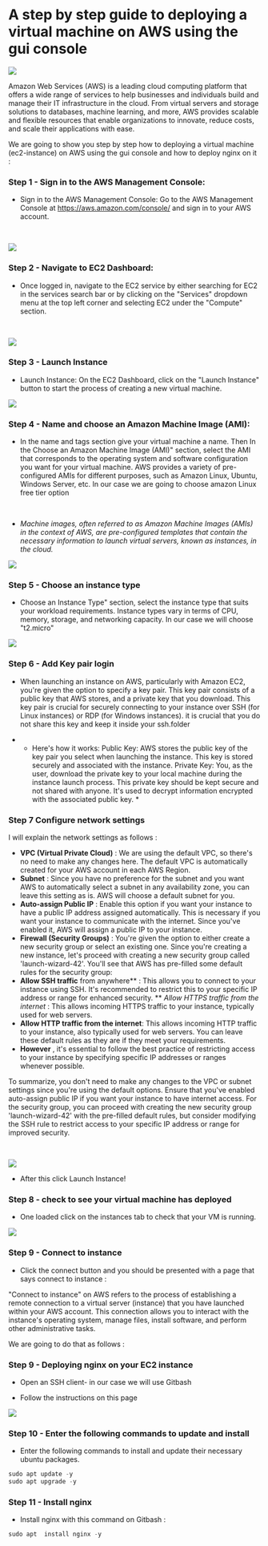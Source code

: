 # A step by step guide to deploying a virtual machine  on AWS using the gui console

![](https://encrypted-tbn0.gstatic.com/images?q=tbn:ANd9GcQWvOCHeqNEMvlfFJGfKoCQvZlwwgFDEo1D43M_yqLGrw&s)

Amazon Web Services (AWS) is a leading cloud computing platform that offers a wide range of services to help businesses and individuals build and manage their IT infrastructure in the cloud. From virtual servers and storage solutions to databases, machine learning, and more, AWS provides scalable and flexible resources that enable organizations to innovate, reduce costs, and scale their applications with ease.

We are going to show you step by step how to deploying a virtual machine (ec2-instance) on AWS using the gui console and how to deploy nginx on it :

### Step 1 - Sign in to the AWS Management Console: 

* Sign in to the AWS Management Console: Go to the AWS Management Console at https://aws.amazon.com/console/ and sign in to your AWS account.
<br>

![](pictures/screenshot1.jpg)

### Step 2 - Navigate to EC2 Dashboard: 

* Once logged in, navigate to the EC2 service by either searching for EC2 in the services search bar or by clicking on the "Services" dropdown menu at the top left corner and selecting EC2 under the "Compute" section.
<br>

![](pictures/screenshot2.jpg)

### Step 3 - Launch Instance

+ Launch Instance: On the EC2 Dashboard, click on the "Launch Instance" button to start the process of creating a new virtual machine.

![](pictures/screenshot3.jpg)

### Step 4 - Name and choose an Amazon Machine Image (AMI): 

* In the name and tags section give your virtual machine a name. Then In the Choose an Amazon Machine Image (AMI)" section, select the AMI that corresponds to the operating system and software configuration you want for your virtual machine. AWS provides a variety of pre-configured AMIs for different purposes, such as Amazon Linux, Ubuntu, Windows Server, etc. 
 In our case we are going to choose amazon Linux free tier option
<br> 


* *Machine images, often referred to as Amazon Machine Images (AMIs) in the context of AWS, are pre-configured templates that contain the necessary information to launch virtual servers, known as instances, in the cloud.*

![](pictures/screenshot4.jpg)

### Step 5 - Choose an instance type 

* Choose an Instance Type" section, select the instance type that suits your workload requirements. Instance types vary in terms of CPU, memory, storage, and networking capacity. In our case we will choose "t2.micro" 

![](pictures/screenshot5.jpg)

### Step 6 - Add Key pair login 

* When launching an instance on AWS, particularly with Amazon EC2, you're given the option to specify a key pair. This key pair consists of a public key that AWS stores, and a private key that you download. This key pair is crucial for securely connecting to your instance over SSH (for Linux instances) or RDP (for Windows instances). it is crucial that you do not share this key and keep it inside your ssh.folder


* * Here's how it works:
 Public Key: AWS stores the public key of the key pair you select when launching the instance. This key is stored securely and associated with the instance.
 Private Key: You, as the user, download the private key to your local machine during the instance launch process. This private key should be kept secure and not shared with anyone. It's used to decrypt information encrypted with the associated public key. *


### Step 7 Configure network settings 

I will explain the network settings as follows : 

* **VPC (Virtual Private Cloud)** :
We are using the  default VPC, so there's no need to make any changes here. The default VPC is automatically created for your AWS account in each AWS Region.
* **Subnet** :
Since you have no preference for the subnet and you want AWS to automatically select a subnet in any availability zone, you can leave this setting as is. AWS will choose a default subnet for you.
* **Auto-assign Public IP** :
Enable this option if you want your instance to have a public IP address assigned automatically. This is necessary if you want your instance to communicate with the internet. Since you've enabled it, AWS will assign a public IP to your instance.
* **Firewall (Security Groups)** :
You're given the option to either create a new security group or select an existing one. Since you're creating a new instance, let's proceed with creating a new security group called 'launch-wizard-42'.
You'll see that AWS has pre-filled some default rules for the security group:
* **Allow SSH traffic**  from anywhere** : This allows you to connect to your instance using SSH. It's recommended to restrict this to your specific IP address or range for enhanced security.
** *Allow HTTPS traffic from the internet* : This allows incoming HTTPS traffic to your instance, typically used for web servers.
* **Allow HTTP traffic from the internet**: This allows incoming HTTP traffic to your instance, also typically used for web servers.
You can leave these default rules as they are if they meet your requirements.
* **However** , it's essential to follow the best practice of restricting access to your instance by specifying specific IP addresses or ranges whenever possible.

To summarize, you don't need to make any changes to the VPC or subnet settings since you're using the default options. Ensure that you've enabled auto-assign public IP if you want your instance to have internet access. For the security group, you can proceed with creating the new security group 'launch-wizard-42' with the pre-filled default rules, but consider modifying the SSH rule to restrict access to your specific IP address or range for improved security.

<br>

![](pictures/screenshot7.jpg)


* After this click Launch Instance!

### Step 8 - check to see your virtual machine has deployed 

* One loaded click on the instances tab to check that your VM is running. 

![](pictures/screenshot8.jpg)

### Step 9 - Connect to instance 

* Click the connect button and you should be presented with a page that says connect to instance : 


"Connect to instance" on AWS refers to the process of establishing a remote connection to a virtual server (instance) that you have launched within your AWS account. This connection allows you to interact with the instance's operating system, manage files, install software, and perform other administrative tasks.

We are going to do that as follows : 

### Step 9 - Deploying nginx on your EC2 instance

* Open an SSH client- in our case we will use Gitbash

* Follow the instructions on this page

![](pictures/screenshot9.jpg)

### Step 10 - Enter the following commands to update and install 

* Enter the following commands to  install and update their necessary ubuntu packages.

```python
sudo apt update -y
sudo apt upgrade -y
```


### Step 11 - Install nginx 

* Install nginx with this command on Gitbash : 

````python 
sudo apt  install nginx -y
````


